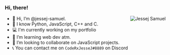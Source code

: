 ### Hi, there!

<a href="#suhailkakar-title">
  <img src="https://github-readme-stats.vercel.app/api?username=jessej-samuel&show_icons=true&theme=react&count_private=true&include_all_commits=true" alt="Jessej Samuel" align="right" />
</a>

- 👋 Hi, I’m @jessej-samuel.
- 👀 I know Python, JavaScript, C++ and C.
- 💻 I'm currently working on my portfolio
- 🌱 I’m learning web dev atm.
- 💞️ I’m looking to collaborate on JavaScript projects.
- 📞 You can contact me on ```CodeRxJesseJ#8889``` on Discord

<!---
jessej-samuel/jessej-samuel is a ✨ special ✨ repository because its `README.md` (this file) appears on your GitHub profile.
You can click the Preview link to take a look at your changes.
--->

